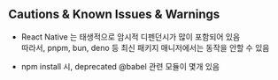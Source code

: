 ## Cautions & Known Issues & Warnings
- React Native 는 태생적으로 암시적 디펜던시가 많이 포함되어 있음  
  따라서, pnpm, bun, deno 등 최신 패키지 매니저에서는 동작을 안할 수 있음

- npm install 시, deprecated @babel 관련 모듈이 몇개 있음